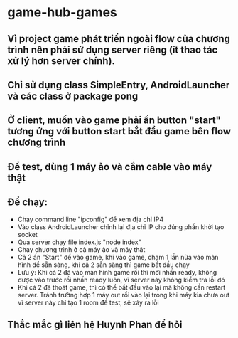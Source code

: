 # game-hub-games
## Vì project game phát triển ngoài flow của chương trình nên phải sử dụng server riêng (ít thao tác xử lý hơn server chính).
## Chỉ sử dụng class SimpleEntry, AndroidLauncher và các class ở package pong
## Ở client, muốn vào game phải ấn button "start" tương ứng với button start bắt đầu game bên flow chương trình
## Để test, dùng 1 máy ảo và cắm cable vào máy thật
## Để chạy: 
* Chạy command line "ipconfig" để xem địa chỉ IP4
* Vào class AndroidLauncher chỉnh lại địa chỉ IP cho đúng phần khởi tạo socket
* Qua server chạy file index.js "node index"
* Chạy chương trình ở cả máy ảo và máy thật
* Cả 2 ấn "Start" để vào game, khi vào game, chạm 1 lần nữa vào màn hình để sẵn sàng, khi cả 2 sẵn sàng thì game bắt đầu chạy
 * Lưu ý: Khi cả 2 đã vào màn hình game rồi thì mới nhấn ready, không được vào trước rồi nhấn ready luôn, vì server này không kiểm tra lỗi đó
* Khi cả 2 đã thoát game, thì có thể bắt đầu vào lại mà không cần restart server. Tránh trường hợp 1 máy out rồi vào lại trong khi máy kia chưa out vì server này chỉ tạo 1 room để test, sẽ xảy ra lỗi 

## Thắc mắc gì liên hệ Huynh Phan để hỏi
 
